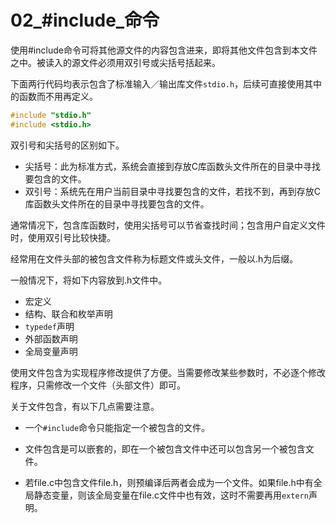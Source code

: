 # 02\_#include_命令

使用#include命令可将其他源文件的内容包含进来，即将其他文件包含到本文件之中。被读入的源文件必须用双引号或尖括号括起来。

下面两行代码均表示包含了标准输入／输出库文件`stdio.h`，后续可直接使用其中的函数而不用再定义。

```c
#include "stdio.h"
#include <stdio.h>
```

双引号和尖括号的区别如下。

- 尖括号：此为标准方式，系统会直接到存放C库函数头文件所在的目录中寻找要包含的文件。
- 双引号：系统先在用户当前目录中寻找要包含的文件，若找不到，再到存放C库函数头文件所在的目录中寻找要包含的文件。

通常情况下，包含库函数时，使用尖括号可以节省查找时间；包含用户自定义文件时，使用双引号比较快捷。

经常用在文件头部的被包含文件称为标题文件或头文件，一般以.h为后缀。

一般情况下，将如下内容放到.h文件中。

- 宏定义
- 结构、联合和枚举声明
- `typedef`声明
- 外部函数声明
- 全局变量声明

使用文件包含为实现程序修改提供了方便。当需要修改某些参数时，不必逐个修改程序，只需修改一个文件（头部文件）即可。

关于文件包含，有以下几点需要注意。

- 一个`#include`命令只能指定一个被包含的文件。

- 文件包含是可以嵌套的，即在一个被包含文件中还可以包含另一个被包含文件。

- 若file.c中包含文件file.h，则预编译后两者会成为一个文件。如果file.h中有全局静态变量，则该全局变量在file.c文件中也有效，这时不需要再用`extern`声明。

